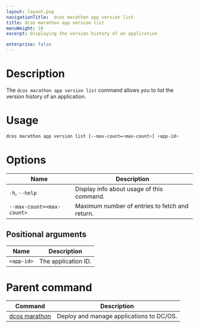 ```yaml
---
layout: layout.pug
navigationTitle:  dcos marathon app version list
title: dcos marathon app version list
menuWeight: 10
excerpt: Displaying the version history of an application

enterprise: false
---
```



# Description

The `dcos marathon app version list` command allows you to list the version history of an application.

# Usage

```bash
dcos marathon app version list [--max-count=<max-count>] <app-id>
```

# Options

| Name |  Description |
|---------|-------------|
| `-h`, `--help` | Display info about usage of this command. |
| `--max-count=<max-count>`   | Maximum number of entries to fetch and return. |

## Positional arguments

| Name |  Description |
|---------|-------------|
| `<app-id>`   |   The application ID. |

# Parent command

| Command | Description |
|---------|-------------|
| [dcos marathon](/1.12/cli/command-reference/dcos-marathon/) | Deploy and manage applications to DC/OS. |


